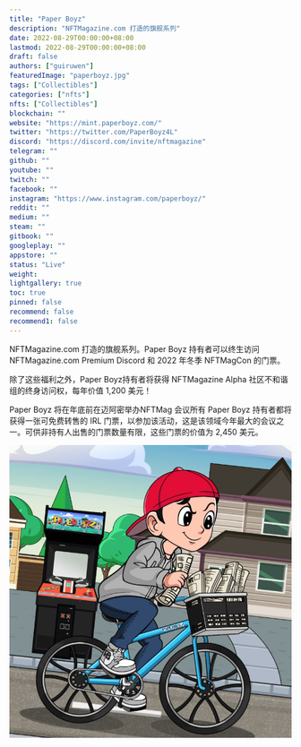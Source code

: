 ```yaml
---
title: "Paper Boyz"
description: "NFTMagazine.com 打造的旗舰系列"
date: 2022-08-29T00:00:00+08:00
lastmod: 2022-08-29T00:00:00+08:00
draft: false
authors: ["guiruwen"]
featuredImage: "paperboyz.jpg"
tags: ["Collectibles"]
categories: ["nfts"]
nfts: ["Collectibles"]
blockchain: ""
website: "https://mint.paperboyz.com/"
twitter: "https://twitter.com/PaperBoyz4L"
discord: "https://discord.com/invite/nftmagazine"
telegram: ""
github: ""
youtube: ""
twitch: ""
facebook: ""
instagram: "https://www.instagram.com/paperboyz/"
reddit: ""
medium: ""
steam: ""
gitbook: ""
googleplay: ""
appstore: ""
status: "Live"
weight: 
lightgallery: true
toc: true
pinned: false
recommend: false
recommend1: false
---
```

NFTMagazine.com 打造的旗舰系列。Paper Boyz 持有者可以终生访问 NFTMagazine.com Premium Discord 和 2022 年冬季 NFTMagCon 的门票。

除了这些福利之外，Paper Boyz持有者将获得 NFTMagazine Alpha 社区不和谐组的终身访问权，每年价值 1,200 美元！

Paper Boyz 将在年底前在迈阿密举办NFTMag 会议所有 Paper Boyz 持有者都将获得一张可免费转售的 IRL 门票，以参加该活动，这是该领域今年最大的会议之一。可供非持有人出售的门票数量有限，这些门票的价值为 2,450 美元。

![nft](01.png)

